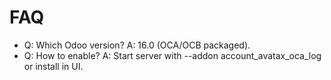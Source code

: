 # FAQ

- Q: Which Odoo version? A: 16.0 (OCA/OCB packaged).
- Q: How to enable? A: Start server with --addon account_avatax_oca_log or install in UI.
